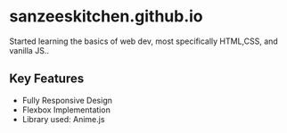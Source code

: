 # sanzeeskitchen.github.io

Started learning the basics of web dev, most specifically HTML,CSS, and vanilla JS..
## Key Features
* Fully Responsive Design
* Flexbox Implementation
* Library used: Anime.js
